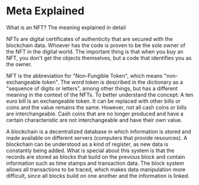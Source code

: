 # Meta Explained

What is an NFT? The meaning explained in detail

NFTs are digital certificates of authenticity that are secured with the blockchain data. Whoever has the code is proven to be the sole owner of the NFT in the digital world. The important thing is that when you buy an NFT, you don't get the objects themselves, but a code that identifies you as the owner.

NFT is the abbreviation for "Non-Fungible Token", which means "non-exchangeable token". The word token is described in the dictionary as a "sequence of digits or letters", among other things, but has a different meaning in the context of the NFTs. To better understand the concept: A ten euro bill is an exchangeable token. It can be replaced with other bills or coins and the value remains the same. However, not all cash coins or bills are interchangeable. Cash coins that are no longer produced and have a certain characteristic are not interchangeable and have their own value.

A blockchain is a decentralized database in which information is stored and made available on different servers (computers that provide resources). A blockchain can be understood as a kind of register, as new data is constantly being added. What is special about this system is that the records are stored as blocks that build on the previous block and contain information such as time stamps and transaction data. The block system allows all transactions to be traced, which makes data manipulation more difficult, since all blocks build on one another and the information is linked.
